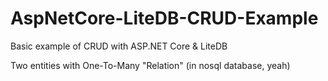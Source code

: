 # AspNetCore-LiteDB-CRUD-Example
Basic example of CRUD with ASP.NET Core &amp; LiteDB

Two entities with One-To-Many "Relation" (in nosql database, yeah)
